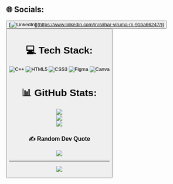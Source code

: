 
## 🌐 Socials:
<button>[![LinkedIn](https://img.shields.io/badge/LinkedIn-%230077B5.svg?logo=linkedin&logoColor=white)][(https://www.linkedin.com/in/srihar-viruma-m-91ba66247/)]<button>

# 💻 Tech Stack:
![C++](https://img.shields.io/badge/c++-%2300599C.svg?style=for-the-badge&logo=c%2B%2B&logoColor=white) ![HTML5](https://img.shields.io/badge/html5-%23E34F26.svg?style=for-the-badge&logo=html5&logoColor=white) ![CSS3](https://img.shields.io/badge/css3-%231572B6.svg?style=for-the-badge&logo=css3&logoColor=white) 	![Figma](https://img.shields.io/badge/figma-%23F24E1E.svg?style=for-the-badge&logo=figma&logoColor=white) ![Canva](https://img.shields.io/badge/Canva-%2300C4CC.svg?style=for-the-badge&logo=Canva&logoColor=white)
# 📊 GitHub Stats:
![](https://github-readme-stats.vercel.app/api?username=Sriharviruma&theme=react&hide_border=true&include_all_commits=false&count_private=false)<br/>
![](https://github-readme-streak-stats.herokuapp.com/?user=Sriharviruma&theme=react&hide_border=true)<br/>
![](https://github-readme-stats.vercel.app/api/top-langs/?username=Sriharviruma&theme=react&hide_border=true&include_all_commits=false&count_private=false&layout=compact)

### ✍️ Random Dev Quote
![](https://quotes-github-readme.vercel.app/api?type=horizontal&theme=radical)

---
[![](https://visitcount.itsvg.in/api?id=Sriharviruma&icon=2&color=3)](https://visitcount.itsvg.in)

<!-- Proudly created with GPRM ( https://gprm.itsvg.in ) -->
